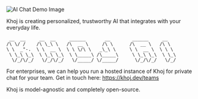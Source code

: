 ![AI Chat Demo Image](https://github.com/user-attachments/assets/28dd9b26-2493-4d23-a792-07704af6ed17)


Khoj is creating personalized, trustworthy AI that integrates with your everyday life.

```
 __  __     __  __     ______       __        ______     __    
/\ \/ /    /\ \_\ \   /\  __ \     /\ \      /\  __ \   /\ \   
\ \  _"-.  \ \  __ \  \ \ \/\ \   _\_\ \     \ \  __ \  \ \ \  
 \ \_\ \_\  \ \_\ \_\  \ \_____\ /\_____\     \ \_\ \_\  \ \_\ 
  \/_/\/_/   \/_/\/_/   \/_____/ \/_____/      \/_/\/_/   \/_/ 

```
For enterprises, we can help you run a hosted instance of Khoj for private chat for your team. Get in touch here: https://khoj.dev/teams

Khoj is model-agnostic and completely open-source.
